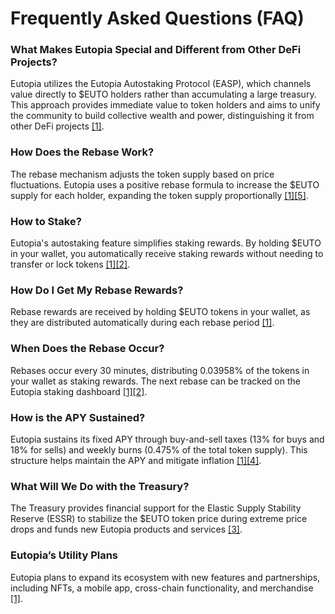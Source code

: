 # Frequently Asked Questions (FAQ)

### **What Makes Eutopia Special and Different from Other DeFi Projects?**

Eutopia utilizes the Eutopia Autostaking Protocol (EASP), which channels value directly to $EUTO holders rather than accumulating a large treasury. This approach provides immediate value to token holders and aims to unify the community to build collective wealth and power, distinguishing it from other DeFi projects [\[1\]](https://github.com/Eutopia-Finance/Eutopia-Finance-Documentation/blob/91550a0a5d77a0a4f55b7f064cdce0b8ed671a07/resources/frequently-asked-questions-faq.md#L1-L34).

### **How Does the Rebase Work?**

The rebase mechanism adjusts the token supply based on price fluctuations. Eutopia uses a positive rebase formula to increase the $EUTO supply for each holder, expanding the token supply proportionally [\[1\]](https://github.com/Eutopia-Finance/Eutopia-Finance-Documentation/blob/91550a0a5d77a0a4f55b7f064cdce0b8ed671a07/resources/frequently-asked-questions-faq.md#L1-L34)[\[5\]](https://github.com/Eutopia-Finance/Eutopia-Finance-Documentation/blob/91550a0a5d77a0a4f55b7f064cdce0b8ed671a07/knowledge-base/understanding-rebase-token.md#L1-L15).

### **How to Stake?**

Eutopia's autostaking feature simplifies staking rewards. By holding $EUTO in your wallet, you automatically receive staking rewards without needing to transfer or lock tokens [\[1\]](https://github.com/Eutopia-Finance/Eutopia-Finance-Documentation/blob/91550a0a5d77a0a4f55b7f064cdce0b8ed671a07/resources/frequently-asked-questions-faq.md#L1-L34)[\[2\]](https://github.com/Eutopia-Finance/Eutopia-Finance-Documentation/blob/91550a0a5d77a0a4f55b7f064cdce0b8ed671a07/README.md#L1-L63).

### **How Do I Get My Rebase Rewards?**

Rebase rewards are received by holding $EUTO tokens in your wallet, as they are distributed automatically during each rebase period [\[1\]](https://github.com/Eutopia-Finance/Eutopia-Finance-Documentation/blob/91550a0a5d77a0a4f55b7f064cdce0b8ed671a07/resources/frequently-asked-questions-faq.md#L1-L34).

### **When Does the Rebase Occur?**

Rebases occur every 30 minutes, distributing 0.03958% of the tokens in your wallet as staking rewards. The next rebase can be tracked on the Eutopia staking dashboard [\[1\]](https://github.com/Eutopia-Finance/Eutopia-Finance-Documentation/blob/91550a0a5d77a0a4f55b7f064cdce0b8ed671a07/resources/frequently-asked-questions-faq.md#L1-L34)[\[2\]](https://github.com/Eutopia-Finance/Eutopia-Finance-Documentation/blob/91550a0a5d77a0a4f55b7f064cdce0b8ed671a07/README.md#L1-L63).

### **How is the APY Sustained?**

Eutopia sustains its fixed APY through buy-and-sell taxes (13% for buys and 18% for sells) and weekly burns (0.475% of the total token supply). This structure helps maintain the APY and mitigate inflation [\[1\]](https://github.com/Eutopia-Finance/Eutopia-Finance-Documentation/blob/91550a0a5d77a0a4f55b7f064cdce0b8ed671a07/resources/frequently-asked-questions-faq.md#L1-L34)[\[4\]](https://github.com/Eutopia-Finance/Eutopia-Finance-Documentation/blob/91550a0a5d77a0a4f55b7f064cdce0b8ed671a07/euto/utilization-of-usdeuto-trading-fees.md#L1-L42).

### **What Will We Do with the Treasury?**

The Treasury provides financial support for the Elastic Supply Stability Reserve (ESSR) to stabilize the $EUTO token price during extreme price drops and funds new Eutopia products and services [\[3\]](https://github.com/Eutopia-Finance/Eutopia-Finance-Documentation/blob/91550a0a5d77a0a4f55b7f064cdce0b8ed671a07/knowledge-base/elastic-supply-stability-reserve-essr.md#L1-L21).

### **Eutopia’s Utility Plans**

Eutopia plans to expand its ecosystem with new features and partnerships, including NFTs, a mobile app, cross-chain functionality, and merchandise [\[1\]](https://github.com/Eutopia-Finance/Eutopia-Finance-Documentation/blob/91550a0a5d77a0a4f55b7f064cdce0b8ed671a07/resources/frequently-asked-questions-faq.md#L1-L34).
